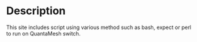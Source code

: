 # Description
This site includes script using various method such as bash, expect or perl to run on QuantaMesh switch.
